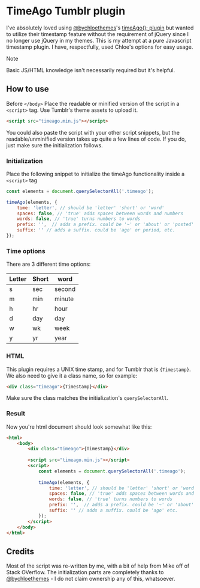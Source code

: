 # TimeAgo Tumblr plugin
I've absolutely loved using [@bychloethemes](https://bychloethemes.tumblr.com)'s  [timeAgo(); plugin](https://bychloethemes.tumblr.com/plugins/timeago) but wanted to utilize their timestamp feature without the requirement of jQuery since I no longer use jQuery in my themes. This is my attempt at a pure Javascript timestamp plugin. I have, respectfully, used Chloe's options for easy usage.

> [!NOTE]
> Basic JS/HTML knowledge isn't necessarily required but it's helpful.

## How to use
Before `</body>` Place the readable or minified version of the script in a `<script>` tag. Use Tumblr's theme assets to upload it.

```html
<script src="timeago.min.js"></script>
```
You could also paste the script with your other script snippets, but the readable/unminified version takes up quite a few lines of code. If you do, just make sure the initialization follows.

### Initialization
Place the following snippet to initialize the timeAgo functionality inside a  `<script>` tag

```Javascript
const elements = document.querySelectorAll('.timeago');

timeAgo(elements, {
    time: 'letter', // should be 'letter' 'short' or 'word'
    spaces: false, // 'true' adds spaces between words and numbers
    words: false, // 'true' turns numbers to words
    prefix: '',  // adds a prefix. could be '~' or 'about' or 'posted' etc.
    suffix: '' // adds a suffix. could be 'ago' or period, etc.
});
```

### Time options
There are 3 different time options:

| Letter | Short | word |
| ------ | -----| -----
|s       | sec | second |
|m       | min | minute |
|h       | hr  | hour   |
|d       | day | day    |
|w       | wk  | week   |
|y       | yr  | year   |

### HTML
This plugin requires a UNIX time stamp, and for Tumblr that is `{Timestamp}`. We also need to give it a class name, so for example:
```html
<div class="timeago">{Timestamp}</div>
```
Make sure the class matches the initialization's `querySelectorAll`.

### Result
Now you're html document should look somewhat like this:

```html
<html>
    <body>
        <div class="timeago">{Timestamp}</div>
    
        <script src="timeago.min.js"></script>
        <script>
            const elements = document.querySelectorAll('.timeago');
            
            timeAgo(elements, {
                time: 'letter', // should be 'letter' 'short' or 'word'
                spaces: false, // 'true' adds spaces between words and numbers
                words: false, // 'true' turns numbers to words
                prefix: '',  // adds a prefix. could be '~' or 'about' or 'posted' etc.
                suffix: '' // adds a suffix. could be 'ago' etc.
            });
        </script>
    </body>
</html>
```
## Credits
Most of the script was re-written by me, with a bit of help from Mike off of Stack OVerflow. The initialization parts are completely thanks to [@bychloethemes](https://bychloethemes.tumblr.com) - I do not claim ownership any of this, whatsoever.

